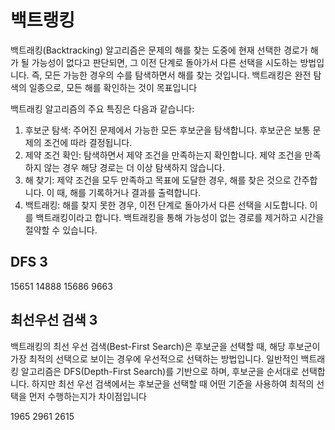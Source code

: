 # 백트랭킹

백트래킹(Backtracking) 알고리즘은 문제의 해를 찾는 도중에 현재 선택한 경로가 해가 될 가능성이 없다고 판단되면, 
그 이전 단계로 돌아가서 다른 선택을 시도하는 방법입니다. 즉, 모든 가능한 경우의 수를 탐색하면서 해를 찾는 것입니다. 
백트래킹은 완전 탐색의 일종으로, 모든 해를 확인하는 것이 목표입니다

백트래킹 알고리즘의 주요 특징은 다음과 같습니다:

1. 후보군 탐색: 주어진 문제에서 가능한 모든 후보군을 탐색합니다. 후보군은 보통 문제의 조건에 따라 결정됩니다.
2. 제약 조건 확인: 탐색하면서 제약 조건을 만족하는지 확인합니다. 제약 조건을 만족하지 않는 경우 해당 경로는 더 이상 탐색하지 않습니다.
3. 해 찾기: 제약 조건을 모두 만족하고 목표에 도달한 경우, 해를 찾은 것으로 간주합니다. 이 때, 해를 기록하거나 결과를 출력합니다.
4. 백트래킹: 해를 찾지 못한 경우, 이전 단계로 돌아가서 다른 선택을 시도합니다. 이를 백트래킹이라고 합니다. 백트래킹을 통해 가능성이 없는 경로를 제거하고 시간을 절약할 수 있습니다.

## DFS 3

15651
14888
15686
9663

## 최선우선 검색 3
백트래킹의 최선 우선 검색(Best-First Search)은 후보군을 선택할 때, 
해당 후보군이 가장 최적의 선택으로 보이는 경우에 우선적으로 선택하는 방법입니다. 
일반적인 백트래킹 알고리즘은 DFS(Depth-First Search)를 기반으로 하며, 후보군을 순서대로 선택합니다. 
하지만 최선 우선 검색에서는 후보군을 선택할 때 어떤 기준을 사용하여 최적의 선택을 먼저 수행하는지가 차이점입니다

1965
2961
2615